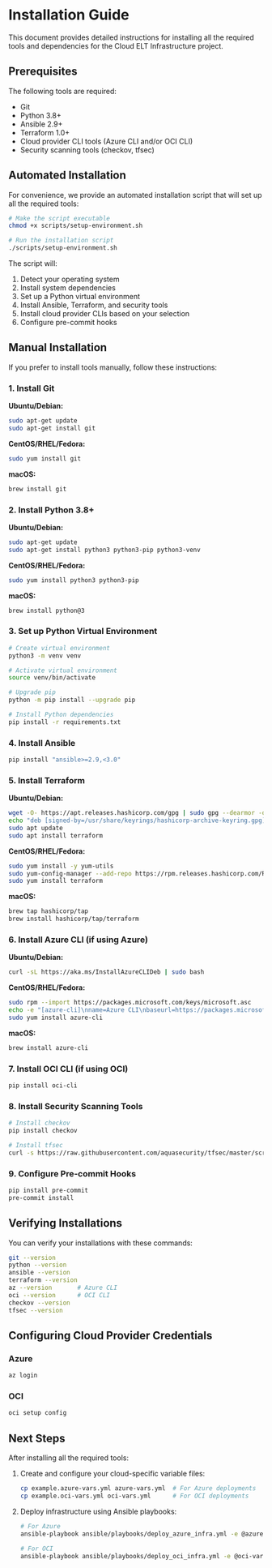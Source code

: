 # Installation Guide

This document provides detailed instructions for installing all the required tools and dependencies for the Cloud ELT Infrastructure project.

## Prerequisites

The following tools are required:

- Git
- Python 3.8+
- Ansible 2.9+
- Terraform 1.0+
- Cloud provider CLI tools (Azure CLI and/or OCI CLI)
- Security scanning tools (checkov, tfsec)

## Automated Installation

For convenience, we provide an automated installation script that will set up all the required tools:

```bash
# Make the script executable
chmod +x scripts/setup-environment.sh

# Run the installation script
./scripts/setup-environment.sh
```

The script will:
1. Detect your operating system
2. Install system dependencies
3. Set up a Python virtual environment
4. Install Ansible, Terraform, and security tools
5. Install cloud provider CLIs based on your selection
6. Configure pre-commit hooks

## Manual Installation

If you prefer to install tools manually, follow these instructions:

### 1. Install Git

**Ubuntu/Debian:**
```bash
sudo apt-get update
sudo apt-get install git
```

**CentOS/RHEL/Fedora:**
```bash
sudo yum install git
```

**macOS:**
```bash
brew install git
```

### 2. Install Python 3.8+

**Ubuntu/Debian:**
```bash
sudo apt-get update
sudo apt-get install python3 python3-pip python3-venv
```

**CentOS/RHEL/Fedora:**
```bash
sudo yum install python3 python3-pip
```

**macOS:**
```bash
brew install python@3
```

### 3. Set up Python Virtual Environment

```bash
# Create virtual environment
python3 -m venv venv

# Activate virtual environment
source venv/bin/activate

# Upgrade pip
python -m pip install --upgrade pip

# Install Python dependencies
pip install -r requirements.txt
```

### 4. Install Ansible

```bash
pip install "ansible>=2.9,<3.0"
```

### 5. Install Terraform

**Ubuntu/Debian:**
```bash
wget -O- https://apt.releases.hashicorp.com/gpg | sudo gpg --dearmor -o /usr/share/keyrings/hashicorp-archive-keyring.gpg
echo "deb [signed-by=/usr/share/keyrings/hashicorp-archive-keyring.gpg] https://apt.releases.hashicorp.com $(lsb_release -cs) main" | sudo tee /etc/apt/sources.list.d/hashicorp.list
sudo apt update
sudo apt install terraform
```

**CentOS/RHEL/Fedora:**
```bash
sudo yum install -y yum-utils
sudo yum-config-manager --add-repo https://rpm.releases.hashicorp.com/RHEL/hashicorp.repo
sudo yum install terraform
```

**macOS:**
```bash
brew tap hashicorp/tap
brew install hashicorp/tap/terraform
```

### 6. Install Azure CLI (if using Azure)

**Ubuntu/Debian:**
```bash
curl -sL https://aka.ms/InstallAzureCLIDeb | sudo bash
```

**CentOS/RHEL/Fedora:**
```bash
sudo rpm --import https://packages.microsoft.com/keys/microsoft.asc
echo -e "[azure-cli]\nname=Azure CLI\nbaseurl=https://packages.microsoft.com/yumrepos/azure-cli\nenabled=1\ngpgcheck=1\ngpgkey=https://packages.microsoft.com/keys/microsoft.asc" | sudo tee /etc/yum.repos.d/azure-cli.repo
sudo yum install azure-cli
```

**macOS:**
```bash
brew install azure-cli
```

### 7. Install OCI CLI (if using OCI)

```bash
pip install oci-cli
```

### 8. Install Security Scanning Tools

```bash
# Install checkov
pip install checkov

# Install tfsec
curl -s https://raw.githubusercontent.com/aquasecurity/tfsec/master/scripts/install_linux.sh | bash
```

### 9. Configure Pre-commit Hooks

```bash
pip install pre-commit
pre-commit install
```

## Verifying Installations

You can verify your installations with these commands:

```bash
git --version
python --version
ansible --version
terraform --version
az --version       # Azure CLI
oci --version      # OCI CLI
checkov --version
tfsec --version
```

## Configuring Cloud Provider Credentials

### Azure

```bash
az login
```

### OCI

```bash
oci setup config
```

## Next Steps

After installing all the required tools:

1. Create and configure your cloud-specific variable files:
   ```bash
   cp example.azure-vars.yml azure-vars.yml  # For Azure deployments
   cp example.oci-vars.yml oci-vars.yml      # For OCI deployments
   ```

2. Deploy infrastructure using Ansible playbooks:
   ```bash
   # For Azure
   ansible-playbook ansible/playbooks/deploy_azure_infra.yml -e @azure-vars.yml

   # For OCI
   ansible-playbook ansible/playbooks/deploy_oci_infra.yml -e @oci-vars.yml
   ```
